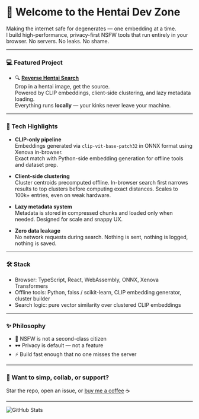 # 👀 Welcome to the Hentai Dev Zone

Making the internet safe for degenerates — one embedding at a time.  
I build high-performance, privacy-first NSFW tools that run entirely in your browser. No servers. No leaks. No shame.

---

### 💻 Featured Project

- 🔍 **[Reverse Hentai Search](https://github.com/echicode/reverse-hentai-search)**  
  Drop in a hentai image, get the source.  
  Powered by CLIP embeddings, client-side clustering, and lazy metadata loading.  
  Everything runs **locally** — your kinks never leave your machine.

---

### 🧠 Tech Highlights

- **CLIP-only pipeline**  
  Embeddings generated via `clip-vit-base-patch32` in ONNX format using Xenova in-browser.  
  Exact match with Python-side embedding generation for offline tools and dataset prep.

- **Client-side clustering**  
  Cluster centroids precomputed offline. In-browser search first narrows results to top clusters before computing exact distances. Scales to 100k+ entries, even on weak hardware.

- **Lazy metadata system**  
  Metadata is stored in compressed chunks and loaded only when needed. Designed for scale and snappy UX.

- **Zero data leakage**  
  No network requests during search. Nothing is sent, nothing is logged, nothing is saved.

---

### 🛠 Stack

- Browser: TypeScript, React, WebAssembly, ONNX, Xenova Transformers  
- Offline tools: Python, faiss / scikit-learn, CLIP embedding generator, cluster builder  
- Search logic: pure vector similarity over clustered CLIP embeddings

---

### ✨ Philosophy

- 🍑 NSFW is not a second-class citizen  
- 🕶️ Privacy is default — not a feature  
- ⚡ Build fast enough that no one misses the server

---

### 💌 Want to simp, collab, or support?

Star the repo, open an issue, or [buy me a coffee](https://www.buymeacoffee.com/echicode) ☕

---

![GitHub Stats](https://github-readme-stats.vercel.app/api?username=echicode&show_icons=true&theme=tokyonight)
